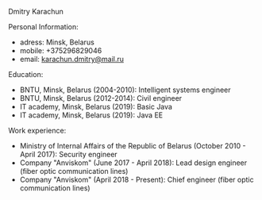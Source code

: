 Dmitry Karachun


Personal Information:

- adress: Minsk, Belarus
- mobile: +375296829046
- email: karachun.dmitry@mail.ru


Education:

- BNTU, Minsk, Belarus (2004-2010): Intelligent systems engineer
- BNTU, Minsk, Belarus (2012-2014): Civil engineer
- IT academy, Minsk, Belarus (2019): Basic Java
- IT academy, Minsk, Belarus (2019): Java EE


Work experience:

- Ministry of Internal Affairs of the Republic of Belarus (October 2010 - April 2017): Security engineer
- Company "Anviskom" (June 2017 - April 2018): Lead design engineer (fiber optic communication lines)
- Company "Anviskom" (April 2018 - Present): Chief engineer (fiber optic communication lines)
